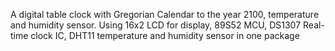 A digital table clock with Gregorian Calendar to the year 2100, temperature and humidity sensor. 
Using 16x2 LCD for display, 89S52 MCU, DS1307 Real-time clock IC, DHT11 temperature and humidity sensor in one package 
